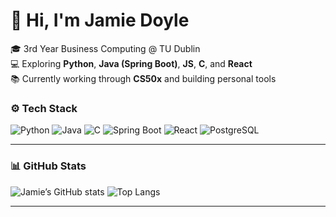 # 👋 Hi, I'm Jamie Doyle

🎓 3rd Year Business Computing @ TU Dublin  
💻 Exploring **Python**, **Java (Spring Boot)**, **JS**, **C**, and **React**  
📚 Currently working through **CS50x** and building personal tools   

### ⚙️ Tech Stack
![Python](https://img.shields.io/badge/Python-3776AB?style=for-the-badge&logo=python&logoColor=white)
![Java](https://img.shields.io/badge/Java-ED8B00?style=for-the-badge&logo=openjdk&logoColor=white)
![C](https://img.shields.io/badge/C-A8B9CC?style=for-the-badge&logo=c&logoColor=black)
![Spring Boot](https://img.shields.io/badge/SpringBoot-6DB33F?style=for-the-badge&logo=springboot&logoColor=white)
![React](https://img.shields.io/badge/React-20232A?style=for-the-badge&logo=react&logoColor=61DAFB)
![PostgreSQL](https://img.shields.io/badge/PostgreSQL-316192?style=for-the-badge&logo=postgresql&logoColor=white)

---

### 📊 GitHub Stats
![Jamie’s GitHub stats](https://github-readme-stats.vercel.app/api?username=Jamire44&show_icons=true&theme=github_dark)
![Top Langs](https://github-readme-stats.vercel.app/api/top-langs/?username=Jamire44&layout=compact&theme=github_dark)

---
